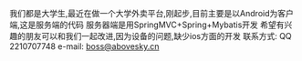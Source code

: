我们都是大学生,最近在做一个大学外卖平台,刚起步,目前主要是以Android为客户端,这是服务端的代码
服务器端是用SpringMVC+Spring+Mybatis开发
希望有兴趣的朋友可以和我们一起改进,因为设备的问题,缺少ios方面的开发 
联系方式: 
QQ 2210707748 
e-mail: boss@abovesky.cn